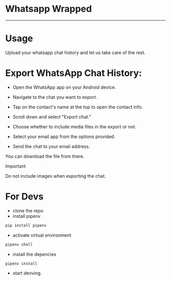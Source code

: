 # Whatsapp Wrapped
---

# Usage
Upload your whatsapp chat history and let us take care of the rest.

# Export WhatsApp Chat History:

- Open the WhatsApp app on your Android device.

- Navigate to the chat you want to export.

- Tap on the contact's name at the top to open the contact info.

- Scroll down and select "Export chat."

- Choose whether to include media files in the export or not.

- Select your email app from the options provided.

- Send the chat to your email address.

You can download the file from there.

> [!IMPORTANT]
> Do not include images when exporting the chat.
>


# For Devs
- clone the repo
- install pipenv
```bash
pip install pipenv
```
- activate virtual environment
```bash
pipenv shell
```
- install the depencies
```bash
pipenv install
```
- start devving.